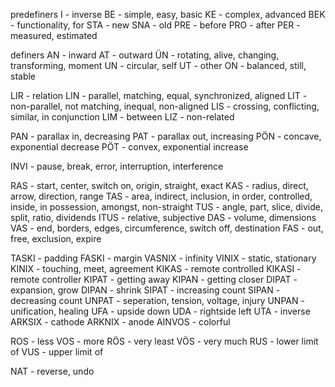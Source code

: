 predefiners 
I - inverse
BE - simple, easy, basic
KE - complex, advanced
BEK - functionality, for
STA - new
SNA - old
PRE - before
PRO - after 
PER - measured, estimated

definers
AN - inward
AT - outward
ÜN - rotating, alive, changing, transforming, moment
UN - circular, self
UT - other
ON - balanced, still, stable


LIR - relation
LIN - parallel, matching, equal, synchronized, aligned
LIT - non-parallel, not matching, inequal, non-aligned
LIS - crossing, conflicting, similar, in conjunction
LIM - between
LIZ - non-related

PAN - parallax in, decreasing 
PAT - parallax out, increasing
PÖN - concave, exponential decrease
PÖT - convex, exponential increase

INVI - pause, break, error, interruption, interference

RAS - start, center, switch on, origin, straight, exact
KAS - radius, direct, arrow, direction, range
TAS - area, indirect, inclusion, in order, controlled, inside, in possession, amongst,  non-straight
TUS - angle, part, slice, divide, split, ratio, dividends
ITUS - relative, subjective
DAS - volume, dimensions
VAS - end, borders, edges, circumference, switch off, destination
FAS - out, free, exclusion, expire


TASKI - padding
FASKI - margin 
VASNIX - infinity
VINIX - static, stationary
KINIX - touching, meet, agreement
KIKAS - remote controlled
KIKASI - remote controller
KIPAT - getting away
KIPAN - getting closer
DIPAT - expansion, grow
DIPAN - shrink
SIPAT - increasing count
SIPAN - decreasing count
UNPAT - seperation, tension, voltage, injury
UNPAN - unification, healing
UFA - upside down 
UDA - rightside left
UTA - inverse
ARKSIX - cathode 
ARKNIX - anode
AINVOS - colorful

ROS - less
VOS - more
RÖS - very least
VÖS - very much
RUS - lower limit of 
VUS - upper limit of

NAT - reverse, undo
 
